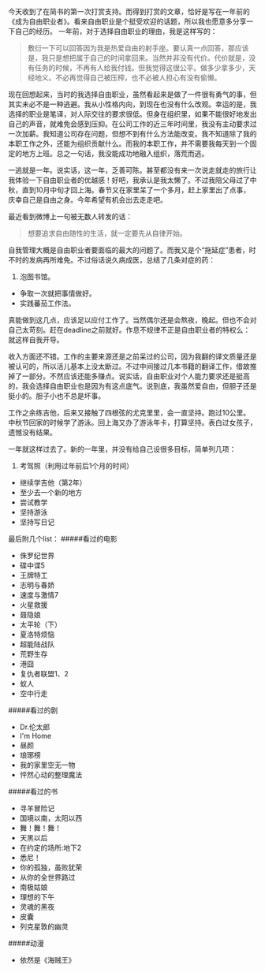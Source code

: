 今天收到了在简书的第一次打赏支持。而得到打赏的文章，恰好是写在一年前的《成为自由职业者》。看来自由职业是个挺受欢迎的话题，所以我也愿意多分享一下自己的经历。
一年前，对于选择自由职业的理由，我是这样写的：
>敷衍一下可以回答因为我是热爱自由的射手座。要认真一点回答，那应该是，我只是想把属于自己的时间拿回来。当然并非没有代价。代价就是，没有任务的时候，不再有人给我付钱。但我觉得这很公平。做多少拿多少，天经地义。不必再觉得自己被压榨，也不必被人担心有没有偷懒。

现在回想起来，当时的我选择自由职业，虽然看起来是做了一件很有勇气的事，但其实未必不是一种逃避。我从小性格内向，到现在也没有什么改观。幸运的是，我选择的职业是笔译，对人际交往的要求很低。但身在组织里，如果不能很好地发出自己的声音，就难免会感到压抑。在公司工作的近三年时间里，我没有主动要求过一次加薪。我知道公司存在问题，但想不到有什么方法能改变。我不知道除了我的本职工作之外，还能为组织贡献什么。而我的本职工作，并不需要我每天到一个固定的地方上班。总之一句话，我没能成功地融入组织，落荒而逃。

一逃就是一年。说实话，这一年，乏善可陈。甚至都没有来一次说走就走的旅行让我体验一下自由职业者的优越感！好吧，我承认是我太懒了。不过我陪父母过了中秋，直到10月中旬才回上海。春节又在家里呆了一个多月，赶上家里出了点事，庆幸自己是自由之身。今年希望有机会出去走走吧。

最近看到微博上一句被无数人转发的话：
>想要追求自由随性的生活，就一定要先从自律开始。

自我管理大概是自由职业者要面临的最大的问题了。而我又是个“拖延症”患者，时不时的发病再所难免。不过俗话说久病成医，总结了几条对症的药：
1. 泡图书馆。
* 争取一次就把事情做好。
* 实践蕃茄工作法。

真能做到这几点，应该足以应付工作了。当然偶尔还是会熬夜，晚起。但也不会对自己太苛刻。赶在deadline之前就好。作息不规律不正是自由职业者的特权么：就这样自我开导。

收入方面还不错。工作的主要来源还是之前呆过的公司，因为我翻的译文质量还是被认可的，所以活儿基本上没太断过。不过中间接过几本书籍的翻译工作，借故推掉了一部分。不然应该还能多赚点。说实话，自由职业对个人能力要求还是挺高的，我会选择自由职业也是因为有这点底气。说到底，我虽然爱自由，但胆子还是挺小的。胆子小也不总是坏事。

工作之余练吉他，后来又接触了四根弦的尤克里里，会一直坚持。跑过10公里。中秋节回家的时候学了游泳。回上海又办了游泳年卡，打算坚持。表白过女孩子，遗憾没有结果。

一年就这样过去了。新的一年里，并没有给自己设很多目标，简单列几项：
1. 考驾照（利用过年前后1个月的时间）
* 继续学吉他（第2年）
* 至少去一个新的地方
* 尝试教学
* 坚持游泳
* 坚持写日记

最后附几个list：
#####看过的电影
* 侏罗纪世界
* 碟中谍5
* 王牌特工
* 志明与春娇
* 速度与激情7
* 火星救援
* 聂隐娘
* 太平轮（下）
* 夏洛特烦恼
* 超能陆战队
* 荒野生存
* 港囧
* 复仇者联盟1、2
* 蚁人
* 空中行走


#####看过的剧
* Dr.伦太郎
* I'm Home
* 昼颜
* 琅琊榜
* 我的家里空无一物
* 怦然心动的整理魔法

#####看过的书
* 寻羊冒险记
* 国境以南，太阳以西
* 舞！舞！舞！
* 天黑以后
* 在约定的场所:地下2
* 悉尼！
* 你的孤独，虽败犹荣
* 从你的全世界路过
* 南极姑娘
* 理想的下午
* 灵魂的黑夜
* 皮囊
* 列克星敦的幽灵

#####动漫
* 依然是《海贼王》
